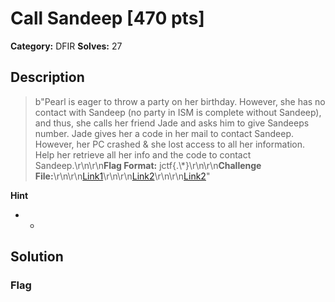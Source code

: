 # Call Sandeep [470 pts]

**Category:** DFIR
**Solves:** 27

## Description
>b"Pearl is eager to throw a party on her birthday. However, she has no contact with Sandeep (no party in ISM is complete without Sandeep), and thus, she calls her friend Jade and asks him to give Sandeeps number. Jade gives her a code in her mail to contact Sandeep. However, her PC crashed & she lost access to all her information. Help her retrieve all her info and the code to contact Sandeep.\r\n\r\n**Flag Format:** jctf{.\\*}\r\n\r\n**Challenge File:**\r\n\r\n[Link1](https://mega.nz/file/y0YmWbbQ#AAy93p0coFvrl7fJXuecyrEa3O98qe8GzuxVV6Zaw1A)\r\n\r\n[Link2](https://terabox.com/s/1qTVM_8pMhvF93IafQnM-sQ)\r\n\r\n[Link2](https://drive.google.com/file/d/1hs-bat_f9cSQkYz2vzmsowkkW0Q8QFWM/view?usp=sharing)"

**Hint**
* -

## Solution

### Flag

